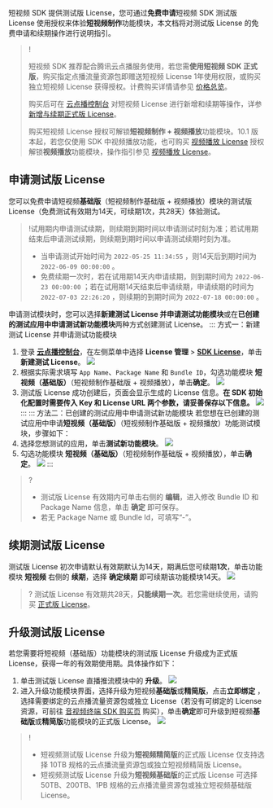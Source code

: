 短视频 SDK 提供测试版 License，您可通过**免费申请**短视频 SDK 测试版 License 使用授权来体验**短视频制作**功能模块，本文档将对测试版 License 的免费申请和续期操作进行说明指引。

> !
>
> 短视频 SDK 推荐配合腾讯云点播服务使用，若您需**使用短视频 SDK 正式版**，购买指定点播流量资源包即赠送短视频 License 1年使用权限，或购买独立短视频 License 获得授权。计费购买详情请参见 [价格总览](https://cloud.tencent.com/document/product/584/9368)。
>
> 购买后可在 [云点播控制台](https://console.cloud.tencent.com/vod/license/video) 对短视频 License 进行新增和续期等操作，详参 [新增与续期正式版 License](https://cloud.tencent.com/document/product/584/54333)。
>
> 购买短视频 License 授权可解锁**短视频制作 + 视频播放**功能模块。10.1 版本起，若您仅使用 SDK 中视频播放功能，也可购买 [视频播放 License](https://cloud.tencent.com/document/product/881/20193#.E8.AE.A1.E8.B4.B9.E4.BB.B7.E6.A0.BC)  授权解锁**视频播放**功能模块，操作指引参见 [视频播放 License](https://cloud.tencent.com/document/product/881/74588#.E6.B5.8B.E8.AF.95.E7.89.88-license)。

[](id:create_formal)
## 申请测试版 License

您可以免费申请短视频**基础版**（短视频制作基础版 + 视频播放）模块的测试版 License（免费测试有效期为14天，可续期1次，共28天）体验测试。

>!试用期内申请测试续期，则续期到期时间以申请测试时刻为准；若试用期结束后申请测试续期，则续期到期时间以申请测试续期时刻为准。
>- 当申请测试开始时间为  `2022-05-25 11:34:55` ，则14天后到期时间为  `2022-06-09 00:00:00` 。
>- 免费续期一次时，若在试用期14天内申请续期，则到期时间为  `2022-06-23 00:00:00` ；若在试用期14天结束后申请续期，申请续期的时间为  `2022-07-03 22:26:20` ，则续期的到期时间为  `2022-07-18 00:00:00` 。

申请测试模块时，您可以选择**新建测试 License 并申请测试功能模块**或在**已创建的测试应用中申请测试新功能模块**两种方式创建测试 License。
<dx-tabs>
::: 方式一：新建测试 License 并申请测试功能模块

1. 登录 [**云点播控制台**](https://console.cloud.tencent.com/vod/overview)，在左侧菜单中选择  **License 管理** > **[SDK License](https://console.cloud.tencent.com/vod/license/video)**，单击**新建测试 License**。
![](https://qcloudimg.tencent-cloud.cn/raw/4d63d6f14f82ba1775083ed461c5f5db.png)
2. 根据实际需求填写 `App Name`、`Package Name` 和 `Bundle ID`，勾选功能模块 **短视频（基础版）**（短视频制作基础版 + 视频播放），单击**确定**。
![](https://qcloudimg.tencent-cloud.cn/raw/6cc10420a81bf6036f7ffea1b3156969.png)
3. 测试版 License 成功创建后，页面会显示生成的 License 信息。**在 SDK 初始化配置时需要传入 Key 和 License URL 两个参数，请妥善保存以下信息。** 
![](https://qcloudimg.tencent-cloud.cn/raw/e91c799dee1b3d92b51fa630ac052b06.png)
:::
::: 方法二：已创建的测试应用中申请测试新功能模块
若您想在已创建的测试应用中申请**短视频（基础版）**（短视频制作基础版 + 视频播放）功能测试模块，步骤如下：
1. 选择您想测试的应用，单击**测试新功能模块**。
![](https://qcloudimg.tencent-cloud.cn/raw/6be952eb22fdc3db08c931c250a84e9c.png)
2. 勾选功能模块 **短视频（基础版）**（短视频制作基础版 + 视频播放），单击**确定**。
![](https://qcloudimg.tencent-cloud.cn/raw/14ad96e59e71ff3c8f9ec59d2b3c73a7.png)
:::
</dx-tabs>

>? 
>- 测试版 License 有效期内可单击右侧的 **编辑**，进入修改 Bundle ID 和 Package Name 信息，单击 **确定** 即可保存。
>- 若无 Package Name 或 Bundle Id，可填写“-”。

[](id:renewal_formal)
## 续期测试版 License
测试版 License 初次申请默认有效期默认为14天，期满后您可续期**1次**，单击功能模块 **短视频** 右侧的 **续期**，选择 **确定续期** 即可续期该功能模块14天。
![](https://qcloudimg.tencent-cloud.cn/raw/c0693849be28b7e572110e4e6b07f8a6.png)

>? 测试版 License 有效期共28天，**只能续期一次**。若您需继续使用，请购买 [正式版 License](#formal)。

[](id:upgrate_formal)
## 升级测试版 License
若您需要将短视频（基础版）功能模块的测试版 License 升级成为正式版 License，获得一年的有效期使用期。具体操作如下：
1. 单击测试版 License 直播推流模块中的 **升级**。
![](https://qcloudimg.tencent-cloud.cn/raw/3d273ff8b923119e984d21c5159513ed.png)
2. 进入升级功能模块界面，选择升级为短视频**基础版**或**精简版**，点击**立即绑定** ，选择需要绑定的云点播流量资源包或独立 License（若没有可绑定的 License 资源，可前往 [音视频终端 SDK 购买页](https://buy.cloud.tencent.com/vcube) 购买），单击**确定**即可升级到短视频**基础版**或**精简版**功能模块的正式版 License。
![](https://qcloudimg.tencent-cloud.cn/raw/605c76f557780fc986b7ea5d5a6f30e2.png)

>!
>- 短视频测试版 License 升级为**短视频精简版**的正式版 License 仅支持选择 10TB 规格的云点播流量资源包或独立短视频精简版 License。
>- 短视频测试版 License 升级为**短视频基础版**的正式版 License 可选择 50TB、200TB、1PB 规格的云点播流量资源包或独立短视频基础版 License。
